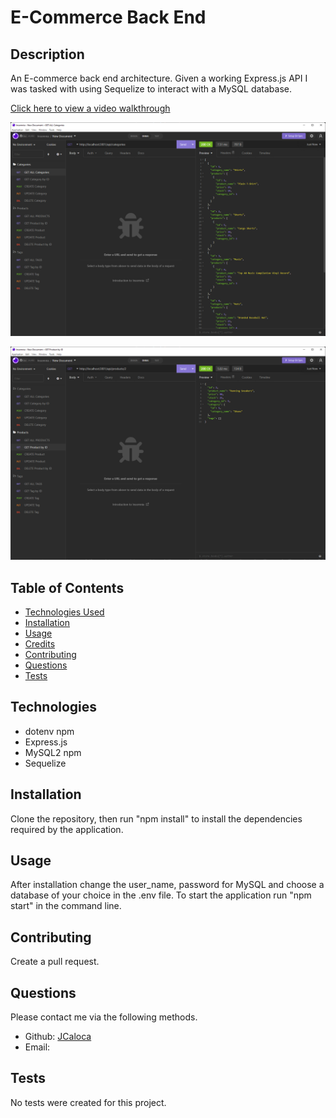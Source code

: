 # E-Commerce Back End

## Description

An E-commerce back end architecture. Given a working Express.js API I was tasked with using Sequelize to interact with a MySQL database.

[Click here to view a video walkthrough](https://drive.google.com/file/d/1qNoH3_s93SLIkpHrsoK1vf-KdHDYay1W/view)

![Get All Categories Image](./assets/CategoriesGetScreenshot.png)

![Get Product by ID](./assets/ProductsGetbyID.png)

## Table of Contents

- [Technologies Used](#technologies)
- [Installation](#installation)
- [Usage](#usage)
- [Credits](#credits)
- [Contributing](#contributing)
- [Questions](#questions)
- [Tests](#tests)

## Technologies

- dotenv npm
- Express.js
- MySQL2 npm
- Sequelize

## Installation

Clone the repository, then run "npm install" to install the dependencies required by the application.

## Usage

After installation change the user_name, password for MySQL and choose a database of your choice in the .env file. To start the application run "npm start" in the command line.

## Contributing

Create a pull request.

## Questions

Please contact me via the following methods.

- Github: [JCaloca](https://github.com/JCaloca)
- Email:

## Tests

No tests were created for this project.
